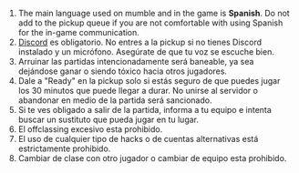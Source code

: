 1. The main language used on mumble and in the game is **Spanish**. Do not add to the pickup queue if you are not comfortable with using Spanish for the in-game communication.
2. [Discord](https://discord.gg/9YKcMgg) es obligatorio. No entres a la pickup si no tienes Discord instalado y un micrófono. Asegúrate de que tu voz se escuche bien.
3. Arruinar las partidas intencionadamente será baneable, ya sea dejándose ganar o siendo tóxico hacia otros jugadores.
4. Dale a "Ready" en la pickup solo si estás seguro de que puedes jugar los 30 minutos que puede llegar a durar. No unirse al servidor o abandonar en medio de la partida será sancionado.
  1. Si te ves obligado a salir de la partida, informa a tu equipo e intenta buscar un sustituto que pueda jugar en tu lugar.
5. El offclassing excesivo esta prohibido.
6. El uso de cualquier tipo de hacks o de cuentas alternativas está estrictamente prohibido.
7. Cambiar de clase con otro jugador o cambiar de equipo esta prohibido.
